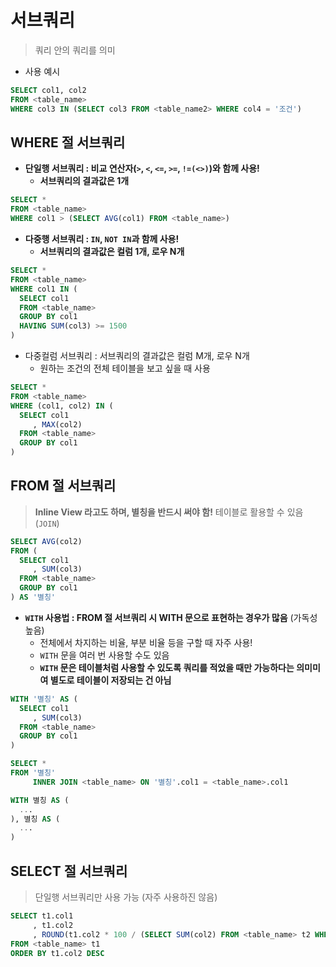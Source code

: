 # 서브쿼리

> 쿼리 안의 쿼리를 의미

- 사용 예시

```sql
SELECT col1, col2
FROM <table_name>
WHERE col3 IN (SELECT col3 FROM <table_name2> WHERE col4 = '조건')
```

## WHERE 절 서브쿼리

- **단일행 서브쿼리 : 비교 연산자(`>`, `<`, `<=`, `>=`, `!=(<>)`)와 함께 사용!**
  - **서브쿼리의 결과값은 1개**

```sql
SELECT *
FROM <table_name>
WHERE col1 > (SELECT AVG(col1) FROM <table_name>)
```

- **다중행 서브쿼리 : `IN`, `NOT IN`과 함께 사용!**
  - **서브쿼리의 결과값은 컬럼 1개, 로우 N개**

```sql
SELECT *
FROM <table_name>
WHERE col1 IN (
  SELECT col1
  FROM <table_name>
  GROUP BY col1
  HAVING SUM(col3) >= 1500
)
```

- 다중컬럼 서브쿼리 : 서브쿼리의 결과값은 컬럼 M개, 로우 N개
  - 원하는 조건의 전체 테이블을 보고 싶을 때 사용

```sql
SELECT *
FROM <table_name>
WHERE (col1, col2) IN (
  SELECT col1
     , MAX(col2)
  FROM <table_name>
  GROUP BY col1
)
```

## FROM 절 서브쿼리

> **Inline View 라고도 하며, 별칭을 반드시 써야 함!**
> 테이블로 활용할 수 있음 (`JOIN`)

```sql
SELECT AVG(col2)
FROM (
  SELECT col1
     , SUM(col3)
  FROM <table_name>
  GROUP BY col1
) AS '별칭'

```

- **`WITH` 사용법 : FROM 절 서브쿼리 시 WITH 문으로 표현하는 경우가 많음** (가독성 높음)
  - 전체에서 차지하는 비율, 부분 비율 등을 구할 때 자주 사용!
  - `WITH` 문을 여러 번 사용할 수도 있음
  - **`WITH` 문은 테이블처럼 사용할 수 있도록 쿼리를 적었을 때만 가능하다는 의미미여 별도로 테이블이 저장되는 건 아님**

```sql
WITH '별칭' AS (
  SELECT col1
     , SUM(col3)
  FROM <table_name>
  GROUP BY col1
)

SELECT *
FROM '별칭'
     INNER JOIN <table_name> ON '별칭'.col1 = <table_name>.col1
```

```sql
WITH 별칭 AS (
  ...
), 별칭 AS (
  ...
)
```

## SELECT 절 서브쿼리

> 단일행 서브쿼리만 사용 가능 (자주 사용하진 않음)

```sql
SELECT t1.col1
     , t1.col2
     , ROUND(t1.col2 * 100 / (SELECT SUM(col2) FROM <table_name> t2 WHERE t2.col1 = t1.col1), 2) pct
FROM <table_name> t1
ORDER BY t1.col2 DESC
```
